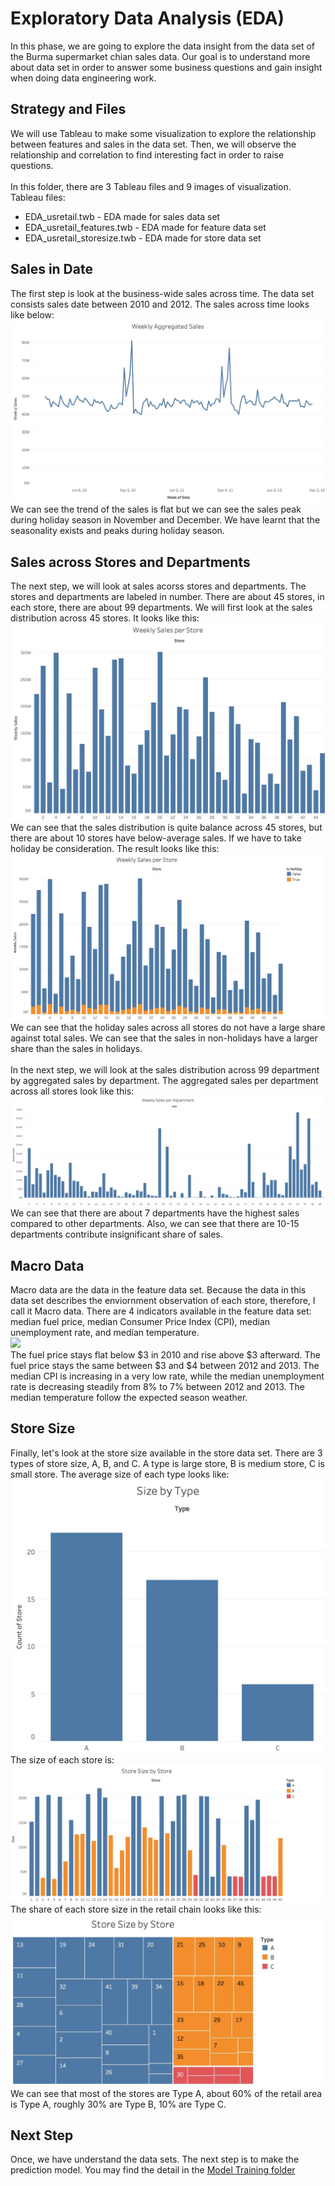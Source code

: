 # Exploratory Data Analysis (EDA)
In this phase, we are going to explore the data insight from the data set of the Burma supermarket chian sales data. Our goal is to understand more about data set in order to answer some business questions and gain insight when doing data engineering work.

## Strategy and Files
We will use Tableau to make some visualization to explore the relationship between features and sales in the data set. Then, we will observe the relationship and correlation to find interesting fact in order to raise questions.
<br><br>
In this folder, there are 3 Tableau files and 9 images of visualization. 
<br>
Tableau files:
* EDA_usretail.twb - EDA made for sales data set
* EDA_usretail_features.twb - EDA made for feature data set
* EDA_usretail_storesize.twb - EDA made for store data set

## Sales in Date
The first step is look at the business-wide sales across time. The data set consists sales date between 2010 and 2012. The sales across time looks like below:
<br>
<img src="WeeklySales.jpg">
<br>
We can see the trend of the sales is flat but we can see the sales peak during holiday season in November and December. We have learnt that the seasonality exists and peaks during holiday season. 

## Sales across Stores and Departments
The next step, we will look at sales acorss stores and departments. The stores and departments are labeled in number. There are about 45 stores, in each store, there are about 99 departments. We will first look at the sales distribution across 45 stores. It looks like this:
<br>
<img src="WeeklySalesStore.jpg">
<br>
We can see that the sales distribution is quite balance across 45 stores, but there are about 10 stores have below-average sales. If we have to take holiday be consideration. The result looks like this:
<br>
<img src="WeeklySalesStoreHoliday.jpg">
<br>
We can see that the holiday sales across all stores do not have a large share against total sales. We can see that the sales in non-holidays have a larger share than the sales in holidays.
<br><br>
In the next step, we will look at the sales distribution across 99 department by aggregated sales by department. The aggregated sales per department across all stores look like this:
<br>
<img src="WeeklySalesDept.jpg">
<br>
We can see that there are about 7 departments have the highest sales compared to other departments. Also, we can see that there are 10-15 departments contribute insignificant share of sales.

## Macro Data 
Macro data are the data in the feature data set. Because the data in this data set describes the enviornment observation of each store, therefore, I call it Macro data. There are 4 indicators available in the feature data set: median fuel price, median Consumer Price Index (CPI), median unemployment rate, and median temperature. 
<br>
<img src="Indicators.jpg">
<br>
The fuel price stays flat below $3 in 2010 and rise above $3 afterward. The fuel price stays the same between $3 and $4 between 2012 and 2013. The median CPI is increasing in a very low rate, while the median unemployment rate is decreasing steadily from 8% to 7% between 2012 and 2013. The median temperature follow the expected season weather.

## Store Size
Finally, let's look at the store size available in the store data set. There are 3 types of store size, A, B, and C. A type is large store, B is medium store, C is small store. The average size of each type looks like:
<br>
<img src="TypeSize.jpg">
<br>
The size of each store is:
<br>
<img src="Size_Bar.jpg">
<br>
The share of each store size in the retail chain looks like this:
<br>
<img src="Size_Tree.jpg">
<br>
We can see that most of the stores are Type A, about 60% of the retail area is Type A, roughly 30% are Type B, 10% are Type C.

## Next Step
Once, we have understand the data sets. The next step is to make the prediction model. You may find the detail in the [Model Training folder](../ModelTraining)